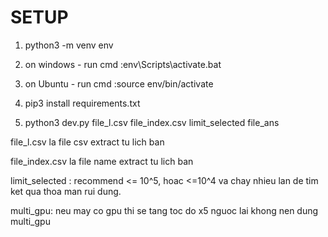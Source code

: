 # SETUP

1. python3 -m venv env

2. on windows - run cmd :env\Scripts\activate.bat

3. on Ubuntu - run  cmd :source env/bin/activate

4. pip3 install requirements.txt

5. python3 dev.py file_l.csv file_index.csv limit_selected file_ans

file_l.csv la file csv extract tu lich ban 

file_index.csv la file name extract tu lich ban

limit_selected : recommend <= 10^5, hoac <=10^4 va chay nhieu lan de tim ket qua thoa man rui dung.

multi_gpu: neu may co gpu thi se tang toc do x5 nguoc lai khong nen dung multi_gpu